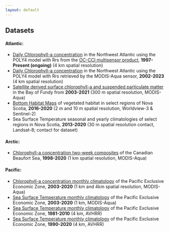 ```yaml
---
layout: default
---
```


## Datasets

#### Atlantic:

* [Daily Chlorophyll-a concentration](https://cioosatlantic.ca/erddap/info/bio_remote_sensing_occci_poly4/index.html) in the Northwest Atlantic using the POLY4 model with Rrs from the [OC-CCI multisensor product](https://www.oceancolour.org/), **1997-Present (ongoing)** (4 km spatial resolution)
* [Daily Chlorophyll-a concentration](https://cioosatlantic.ca/erddap/info/bio_remote_sensing_modis_aqua_chl_poly4/index.html) in the Northwest Atlantic using the POLY4 model with Rrs retrieved by the MODIS-Aqua sensor, **2002-2023** (4 km spatial resolution)
* [Satellite derived surface chlorophyll-a and suspended particulate matter](https://open.canada.ca/data/en/dataset/272f5cf1-52bb-416b-b92a-8bc9384fc24d) in the Bay of Fundy from **2003-2021** (300 m spatial resolution, MODIS-Aqua)
* [Bottom Habitat Maps](https://github.com/BIO-RSG/Worldview3_Sentinel_Comparison_Project) of vegetated habitat in select regions of Nova Scotia, **2016-2020** (2 m and 10 m spatial resolution, Worldview-3 & Sentinel-2)
* Sea Surface Temperature seasonal and yearly climatologies of select regions in Nova Scotia, **2013-2020** (30 m  spatial resolution contact, Landsat-8; contact for dataset)

#### Arctic:

* [Chlorophyll-a concentration two-week composites](https://open.canada.ca/data/en/dataset/ee27e86f-7b18-4e3f-8444-0c5efb6110a4) of the Canadian Beaufort Sea, **1998-2020** (1 km spatial resolution, MODIS-Aqua)

#### Pacific: 
* [Chlorophyll-a concentration monthly climatology](https://open.canada.ca/data/en/dataset/5a7d1e1b-edeb-4a32-b17f-2ef053ca22d5) of the Pacific Exclusive Economic Zone, **2003-2020** (1 km and 4km spatial resolution, MODIS-Aqua)
* [Sea Surface Temperature monthly climatology](https://open.canada.ca/data/en/dataset/ecca47d7-835b-419f-91ae-ae4f601070a3) of the Pacific Exclusive Economic Zone, **2003-2020** (1 km, MODIS-Aqua)
* [Sea Surface Temperature monthly climatology](https://open.canada.ca/data/en/dataset/cec45ade-3647-4aec-84f1-8cb68dd305c2) of the Pacific Exclusive Economic Zone, **1981-2010** (4 km, AVHRR)
* [Sea Surface Temperature monthly climatology](https://open.canada.ca/data/en/dataset/a67df54b-286d-4eb6-9b38-474f1efe86db) of the Pacific Exclusive Economic Zone, **1990-2020** (4 km, AVHRR)
